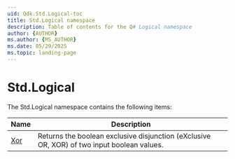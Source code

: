 ```yaml
---
uid: Qdk.Std.Logical-toc
title: Std.Logical namespace
description: Table of contents for the Q# Logical namespace
author: {AUTHOR}
ms.author: {MS_AUTHOR}
ms.date: 05/29/2025
ms.topic: landing-page
---
```


# Std.Logical

The Std.Logical namespace contains the following items:

| Name | Description |
|------|-------------|
| [Xor](xref:Qdk.Std.Logical.Xor) | Returns the boolean exclusive disjunction (eXclusive OR, XOR) of two input boolean values. |
